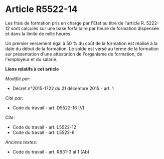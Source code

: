 # Article R5522-14

Les frais de formation pris en charge par l'Etat au titre de l'article R. 5222-12 sont calculés sur une base forfaitaire par
heure de formation dispensée et dans la limite de mille heures. 

Un premier versement égal à 50 % du coût de la formation est réalisé à la date du début de la formation. Le solde est versé
au terme de la formation sur présentation d'une attestation de l'organisme de formation, de l'employeur et du salarié.

**Liens relatifs à cet article**

_Modifié par_:

  - Décret n°2015-1722 du 21 décembre 2015 - art. 1

_Cité par_:

  - Code du travail - art. D5522-16 (V)

_Cite_:

  - Code du travail - art. L5522-12
  - Code du travail - art. L5522-6

_Anciens textes_:

  - Code du travail - art. R831-3 al 1 (Ab)
